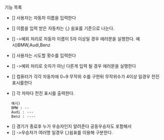 기능 목록

- [] 사용자는 자동차 이름을 입력한다

- [] 이름을 입력 받은 자동차는 (,) 쉼표를 기준으로 나눈다.
- [] ->예외 처리로 자동차 이름이 5자 이상일 경우 에러문을 실행한다.
  예시)BMW,Audi,Benz

- [] 사용자는 시도할 횟수를 입력한다
- [] ->예외 처리로 숫자가 아닌 다른게 입력 될 경우 에러문을 실행한다

- [] 컴퓨터가 각각 자동차에 0~9 무작위 수를 구한뒤 무작위수가 4이상 일경우 전진표시를한다

- [] 각 차마다 전진 표시를 출력한다.

```
   예시)
   BMW : --
   Audi : ---
   Benz : ----
```

- [] 경기가 종료후 누가 우승자인지 알려준다 공동우승자도 포함해서
- [] ->우승자가 여러명 일경우 (,)쉼표를 이용해 구분한다.
